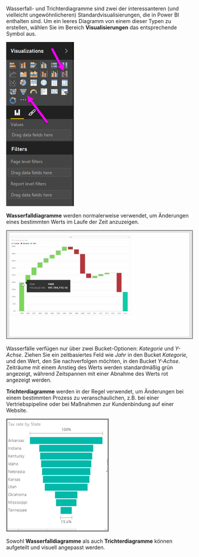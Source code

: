 Wasserfall- und Trichterdiagramme sind zwei der interessanteren (und vielleicht ungewöhnlicheren) Standardvisualisierungen, die in Power BI enthalten sind. Um ein leeres Diagramm von einem dieser Typen zu erstellen, wählen Sie im Bereich **Visualisierungen** das entsprechende Symbol aus.

![](media/3-8-create-waterfall-funnel-charts/3-8_1.png)

**Wasserfalldiagramme** werden normalerweise verwendet, um Änderungen eines bestimmten Werts im Laufe der Zeit anzuzeigen.

![](media/3-8-create-waterfall-funnel-charts/3-8_2.png)

Wasserfälle verfügen nur über zwei Bucket-Optionen: *Kategorie* und *Y-Achse*. Ziehen Sie ein zeitbasiertes Feld wie *Jahr* in den Bucket *Kategorie*, und den Wert, den Sie nachverfolgen möchten, in den Bucket *Y-Achse*. Zeiträume mit einem Anstieg des Werts werden standardmäßig grün angezeigt, während Zeitspannen mit einer Abnahme des Werts rot angezeigt werden.

**Trichterdiagramme** werden in der Regel verwendet, um Änderungen bei einem bestimmten Prozess zu veranschaulichen, z.B. bei einer Vertriebspipeline oder bei Maßnahmen zur Kundenbindung auf einer Website.

![](media/3-8-create-waterfall-funnel-charts/3-8_3.png)

Sowohl **Wasserfalldiagramme** als auch **Trichterdiagramme** können aufgeteilt und visuell angepasst werden.

